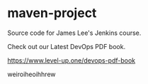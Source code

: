 # maven-project
Source code for James Lee's Jenkins course.

Check out our Latest DevOps PDF book.

https://www.level-up.one/devops-pdf-book

weiroiheoihhrew

